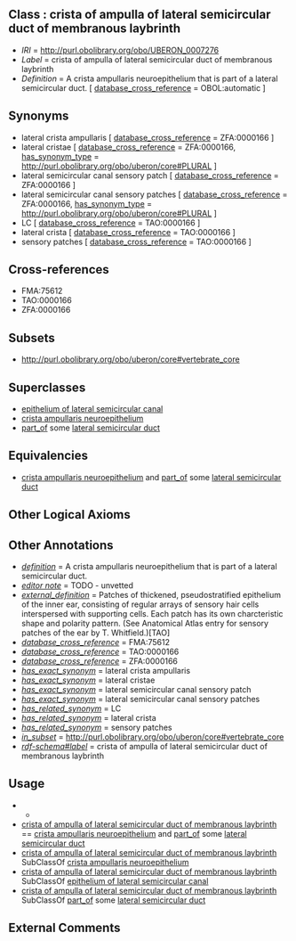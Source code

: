
## Class : crista of ampulla of lateral semicircular duct of membranous laybrinth

 * *IRI* = http://purl.obolibrary.org/obo/UBERON_0007276
 * *Label* = crista of ampulla of lateral semicircular duct of membranous laybrinth
 * *Definition* = A crista ampullaris neuroepithelium that is part of a lateral semicircular duct. [ [database_cross_reference](../../ef/oboInOwl#hasDbXref.md) = OBOL:automatic ]

## Synonyms

 * lateral crista ampullaris [ [database_cross_reference](../../ef/oboInOwl#hasDbXref.md) = ZFA:0000166 ]
 * lateral cristae [ [database_cross_reference](../../ef/oboInOwl#hasDbXref.md) = ZFA:0000166, [has_synonym_type](../../pe/oboInOwl#hasSynonymType.md) = http://purl.obolibrary.org/obo/uberon/core#PLURAL ]
 * lateral semicircular canal sensory patch [ [database_cross_reference](../../ef/oboInOwl#hasDbXref.md) = ZFA:0000166 ]
 * lateral semicircular canal sensory patches [ [database_cross_reference](../../ef/oboInOwl#hasDbXref.md) = ZFA:0000166, [has_synonym_type](../../pe/oboInOwl#hasSynonymType.md) = http://purl.obolibrary.org/obo/uberon/core#PLURAL ]
 * LC [ [database_cross_reference](../../ef/oboInOwl#hasDbXref.md) = TAO:0000166 ]
 * lateral crista [ [database_cross_reference](../../ef/oboInOwl#hasDbXref.md) = TAO:0000166 ]
 * sensory patches [ [database_cross_reference](../../ef/oboInOwl#hasDbXref.md) = TAO:0000166 ]

## Cross-references

 * FMA:75612
 * TAO:0000166
 * ZFA:0000166

## Subsets

 * http://purl.obolibrary.org/obo/uberon/core#vertebrate_core

## Superclasses

 * [epithelium of lateral semicircular canal](../../UBERON/40/UBERON_0003240.md)
 * [crista ampullaris neuroepithelium](../../UBERON/35/UBERON_0006935.md)
 * [part_of](../../BFO/50/BFO_0000050.md) some [lateral semicircular duct](../../UBERON/59/UBERON_0001859.md)

## Equivalencies

 * [crista ampullaris neuroepithelium](../../UBERON/35/UBERON_0006935.md) and [part_of](../../BFO/50/BFO_0000050.md) some [lateral semicircular duct](../../UBERON/59/UBERON_0001859.md)

## Other Logical Axioms


## Other Annotations

 * *[definition](../../IAO/15/IAO_0000115.md)* = A crista ampullaris neuroepithelium that is part of a lateral semicircular duct.
 * *[editor note](../../IAO/16/IAO_0000116.md)* = TODO - unvetted
 * *[external_definition](../../UBPROP/01/UBPROP_0000001.md)* = Patches of thickened, pseudostratified epithelium of the inner ear, consisting of regular arrays of sensory hair cells interspersed with supporting cells. Each patch has its own charcteristic shape and polarity pattern. (See Anatomical Atlas entry for sensory patches of the ear by T. Whitfield.)[TAO]
 * *[database_cross_reference](../../ef/oboInOwl#hasDbXref.md)* = FMA:75612
 * *[database_cross_reference](../../ef/oboInOwl#hasDbXref.md)* = TAO:0000166
 * *[database_cross_reference](../../ef/oboInOwl#hasDbXref.md)* = ZFA:0000166
 * *[has_exact_synonym](../../ym/oboInOwl#hasExactSynonym.md)* = lateral crista ampullaris
 * *[has_exact_synonym](../../ym/oboInOwl#hasExactSynonym.md)* = lateral cristae
 * *[has_exact_synonym](../../ym/oboInOwl#hasExactSynonym.md)* = lateral semicircular canal sensory patch
 * *[has_exact_synonym](../../ym/oboInOwl#hasExactSynonym.md)* = lateral semicircular canal sensory patches
 * *[has_related_synonym](../../ym/oboInOwl#hasRelatedSynonym.md)* = LC
 * *[has_related_synonym](../../ym/oboInOwl#hasRelatedSynonym.md)* = lateral crista
 * *[has_related_synonym](../../ym/oboInOwl#hasRelatedSynonym.md)* = sensory patches
 * *[in_subset](../../et/oboInOwl#inSubset.md)* = http://purl.obolibrary.org/obo/uberon/core#vertebrate_core
 * *[rdf-schema#label](../../el/rdf-schema#label.md)* = crista of ampulla of lateral semicircular duct of membranous laybrinth

## Usage

 * -
 * [crista of ampulla of lateral semicircular duct of membranous laybrinth](../../UBERON/76/UBERON_0007276.md) == [crista ampullaris neuroepithelium](../../UBERON/35/UBERON_0006935.md) and [part_of](../../BFO/50/BFO_0000050.md) some [lateral semicircular duct](../../UBERON/59/UBERON_0001859.md)
 * [crista of ampulla of lateral semicircular duct of membranous laybrinth](../../UBERON/76/UBERON_0007276.md) SubClassOf [crista ampullaris neuroepithelium](../../UBERON/35/UBERON_0006935.md)
 * [crista of ampulla of lateral semicircular duct of membranous laybrinth](../../UBERON/76/UBERON_0007276.md) SubClassOf [epithelium of lateral semicircular canal](../../UBERON/40/UBERON_0003240.md)
 * [crista of ampulla of lateral semicircular duct of membranous laybrinth](../../UBERON/76/UBERON_0007276.md) SubClassOf [part_of](../../BFO/50/BFO_0000050.md) some [lateral semicircular duct](../../UBERON/59/UBERON_0001859.md)

## External Comments

